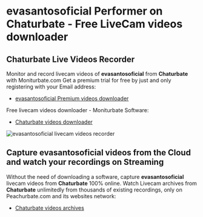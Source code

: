 # evasantosoficial Performer on Chaturbate - Free LiveCam videos downloader

## Chaturbate Live Videos Recorder

Monitor and record livecam videos of **evasantosoficial** from **Chaturbate** with Moniturbate.com
Get a premium trial for free by just and only registering with your Email address:
* [evasantosoficial Premium videos downloader](https://moniturbate.com/request-demo-licence-key.html)

Free livecam videos downloader - Moniturbate Software:
* [Chaturbate videos downloader](https://moniturbate.com/moniturbate-download-software.html)

![evasantosoficial livecam videos recorder](https://peachurnet.com/templates/moniturbate-software.png)


## Capture evasantosoficial videos from the Cloud and watch your recordings on Streaming

Without the need of downloading a software, capture **evasantosoficial** livecam videos from **Chaturbate** 100% online.
Watch Livecam archives from **Chaturbate** unlimitedly from thousands of existing recordings, only on Peachurbate.com and its websites network:
* [Chaturbate videos archives](https://peachurnet.com/)